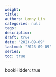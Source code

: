 ```yaml
---
weight:
title:
authors: Lenny Lin
categories: null
tags: 
description: 
draft: true
date: "2023-09-09"
lastmod: "2023-09-09"
series:
toc: true
---
```



<!--more-->
bookHidden: true


